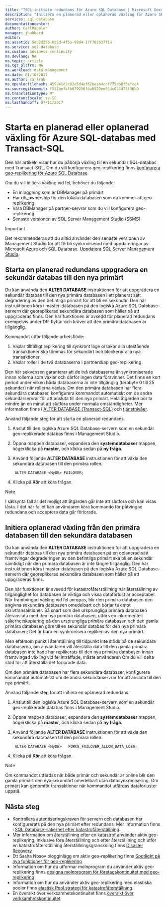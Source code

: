 ```yaml
---
title: "TSQL:initiate redundans för Azure SQL Database | Microsoft Docs"
description: "Initiera en planerad eller oplanerad växling för Azure SQL Database med Transact-SQL"
services: sql-database
documentationcenter: 
author: CarlRabeler
manager: jhubbard
editor: 
ms.assetid: 5eb2d256-025d-4f5a-99d4-17f702b37f14
ms.service: sql-database
ms.custom: business continuity
ms.devlang: NA
ms.topic: article
ms.tgt_pltfrm: NA
ms.workload: data-management
ms.date: 01/10/2017
ms.author: carlrab
ms.openlocfilehash: 459941d2c82e5d4ef62beab4ccf775ab8f5efce4
ms.sourcegitcommit: f537befafb079256fba0529ee554c034d73f36b0
ms.translationtype: MT
ms.contentlocale: sv-SE
ms.lasthandoff: 07/11/2017
---
```

# <a name="initiate-a-planned-or-unplanned-failover-for-azure-sql-database-with-transact-sql"></a>Starta en planerad eller oplanerad växling för Azure SQL-databas med Transact-SQL

Den här artikeln visar hur du påbörja växling till en sekundär SQL-databas med Transact-SQL. Om du vill konfigurera geo-replikering finns [konfigurera geo-replikering för Azure SQL Database](sql-database-geo-replication-transact-sql.md).

Om du vill initiera växling vid fel, behöver du följande:

* En inloggning som är DBManager på primärt
* Har db_ownership för den lokala databasen som du kommer att geo-replikering
* Vara DBManager på partner-servrar som du vill konfigurera geo-replikering
* Senaste versionen av SQL Server Management Studio (SSMS)

> [!IMPORTANT]
> Det rekommenderas att du alltid använder den senaste versionen av Management Studio för att förbli synkroniserad med uppdateringar av Microsoft Azure och SQL Database. [Uppdatera SQL Server Management Studio](https://msdn.microsoft.com/library/mt238290.aspx).
>  

## <a name="initiate-a-planned-failover-promoting-a-secondary-database-to-become-the-new-primary"></a>Starta en planerad redundans uppgradera en sekundär databas till den nya primärt
Du kan använda den **ALTER DATABASE** instruktionen för att uppgradera en sekundär databas till den nya primära databasen i ett planerat sätt degradering av den befintliga primärt för att bli en sekundär. Den här instruktionen körs i master-databasen på den logiska Azure SQL Database-servern där georeplikerad sekundära databasen som håller på att uppgraderas finns. Den här funktionen är avsedd för planerad redundans exempelvis under DR-flyttar och kräver att den primära databasen är tillgänglig.

Kommandot utför följande arbetsflöde:

1. Växlar tillfälligt replikering till synkront läge orsakar alla utestående transaktioner ska tömmas för sekundärt och blockerar alla nya transaktioner.
2. Växlar roller i de två databaserna i partnerskap geo-replikering.  

Den här sekvensen garanterar att de två databaserna är synkroniserade innan rollerna som växlar och därför ingen data försvinner. Det finns en kort period under vilken båda databaserna är inte tillgänglig (terabyte 0 till 25 sekunder) när rollerna växlas. Om den primära databasen har flera sekundära databaser, konfigurera kommandot automatiskt om de andra sekundärservrar för att ansluta till den nya primärt.  Hela åtgärden bör ta mindre än en minut att slutföra under normala omständigheter. Mer information finns i [ALTER DATABASE (Transact-SQL)](https://msdn.microsoft.com/library/mt574871.aspx) och [tjänstnivåer](sql-database-service-tiers.md).

Använd följande steg för att starta en planerad redundans.

1. Anslut till den logiska Azure SQL Database-servern som en sekundär geo-replikerade databas finns i Management Studio.
2. Öppna mappen databaser, expandera den **systemdatabaser** mappen, högerklicka på **master**, och klicka sedan på **ny fråga**.
3. Använd följande **ALTER DATABASE** instruktionen för att växla den sekundära databasen till den primära rollen.
   
        ALTER DATABASE <MyDB> FAILOVER;
4. Klicka på **Kör** att köra frågan.

> [!NOTE]
> I sällsynta fall är det möjligt att åtgärden går inte att slutföra och kan visas låsta. I det här fallet kan användaren köra kommando för påtvingad redundans och acceptera data går förlorade.
> 
> 

## <a name="initiate-an-unplanned-failover-from-the-primary-database-to-the-secondary-database"></a>Initiera oplanerad växling från den primära databasen till den sekundära databasen
Du kan använda den **ALTER DATABASE** instruktionen för att uppgradera en sekundär databas till den nya primära databasen på en oplanerad sätt framtvingar degraderingen av den befintliga primärt ska bli en sekundär samtidigt när den primära databasen är inte längre tillgänglig. Den här instruktionen körs i master-databasen på den logiska Azure SQL Database-servern där georeplikerad sekundära databasen som håller på att uppgraderas finns.

Den här funktionen är avsedd för katastrofåterställning när återställning av tillgänglighet för databasen är viktiga och vissa dataförlust är acceptabel. När framtvingad växling vid fel anropas, blir den primära databasen den angivna sekundära databasen omedelbart och börjar ta emot skrivtransaktioner. Så snart som den ursprungliga primära databasen återansluta med den nya primära databasen, utförs en inkrementell säkerhetskopiering på den ursprungliga primära databasen och den gamla primära databasen görs till en sekundär databas för den nya primära databasen; Det är bara en synkronisera repliken av den nya primärt.

Men eftersom punkt i återställning till tidpunkt inte stöds på de sekundära databaserna, om användaren vill återställa data till den gamla primära databasen inte hade har replikerats till den nya primära databasen innan framtvingad växling vid fel inträffade, måste användaren Om du vill delta stöd för att återställa det förlorade data.

Om den primära databasen har flera sekundära databaser, konfigurera kommandot automatiskt om de andra sekundärservrar för att ansluta till den nya primärt.

Använd följande steg för att initiera en oplanerad redundans.

1. Anslut till den logiska Azure SQL Database-servern som en sekundär geo-replikerade databas finns i Management Studio.
2. Öppna mappen databaser, expandera den **systemdatabaser** mappen, högerklicka på **master**, och klicka sedan på **ny fråga**.
3. Använd följande **ALTER DATABASE** instruktionen för att växla den sekundära databasen till den primära rollen.
   
        ALTER DATABASE <MyDB>   FORCE_FAILOVER_ALLOW_DATA_LOSS;
4. Klicka på **Kör** att köra frågan.

> [!NOTE]
> Om kommandot utfärdas när både primär och sekundär är online blir den gamla primärt den nya sekundärt omedelbart utan datasynkronisering. Om primärt kan genomför transaktioner när kommandot utfärdas dataförluster uppstå.
> 
> 

## <a name="next-steps"></a>Nästa steg
* Kontrollera autentiseringskraven för servern och databasen har konfigurerats på den nya primärt efter redundans. Mer information finns i [SQL Database-säkerhet efter katastrofåterställning](sql-database-geo-replication-security-config.md).
* Mer information om återställning efter en katastrof använder aktiv geo-replikering, inklusive före återställning och efter återställning och utför en katastrofåterställning återställningsgranskning finns [Disaster Recovery](sql-database-disaster-recovery.md)
* Ett Sasha Nosov blogginlägg om aktiv geo-replikering finns [Spotlight på nya funktioner för geo-replikering](https://azure.microsoft.com/blog/spotlight-on-new-capabilities-of-azure-sql-database-geo-replication/)
* Information om hur du utformar molnprogram du använder aktiv geo-replikering finns [designa molnprogram för företagskontinuitet med geo-replikering](sql-database-designing-cloud-solutions-for-disaster-recovery.md)
* Information om hur du använder aktiv geo-replikering med elastiska pooler finns [elastisk Pool strategi för katastrofåterställning](sql-database-disaster-recovery-strategies-for-applications-with-elastic-pool.md).
* En översikt över verksamhetskontinuitet finns [översikt över verksamhetskontinuitet](sql-database-business-continuity.md)

